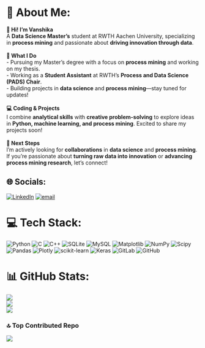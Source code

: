 # 💫 About Me:
**👋 Hi! I’m Vanshika**  <br>A **Data Science Master’s** student at RWTH Aachen University, specializing in **process mining** and passionate about **driving innovation through data**.  <br><br>**🔬 What I Do**  <br>- Pursuing my Master’s degree with a focus on **process mining** and working on my thesis.  <br>- Working as a **Student Assistant** at RWTH’s **Process and Data Science (PADS) Chair**.  <br>- Building projects in **data science** and **process mining**—stay tuned for updates!  <br><br>**💻 Coding & Projects**  <br>I combine **analytical skills** with **creative problem-solving** to explore ideas in **Python, machine learning, and process mining**. Excited to share my projects soon!  <br><br>**🌱 Next Steps**  <br>I’m actively looking for **collaborations** in **data science** and **process mining**. If you’re passionate about **turning raw data into innovation** or **advancing process mining research**, let’s connect!  <br>


## 🌐 Socials:
[![LinkedIn](https://img.shields.io/badge/LinkedIn-%230077B5.svg?logo=linkedin&logoColor=white)](https://www.linkedin.com/in/vanshika-mishra/) [![email](https://img.shields.io/badge/Email-D14836?logo=gmail&logoColor=white)](mailto:mish.vans@gmail.com) 

# 💻 Tech Stack:
![Python](https://img.shields.io/badge/python-3670A0?style=for-the-badge&logo=python&logoColor=ffdd54) ![C](https://img.shields.io/badge/c-%2300599C.svg?style=for-the-badge&logo=c&logoColor=white) ![C++](https://img.shields.io/badge/c++-%2300599C.svg?style=for-the-badge&logo=c%2B%2B&logoColor=white) ![SQLite](https://img.shields.io/badge/sqlite-%2307405e.svg?style=for-the-badge&logo=sqlite&logoColor=white) ![MySQL](https://img.shields.io/badge/mysql-4479A1.svg?style=for-the-badge&logo=mysql&logoColor=white) ![Matplotlib](https://img.shields.io/badge/Matplotlib-%23ffffff.svg?style=for-the-badge&logo=Matplotlib&logoColor=black) ![NumPy](https://img.shields.io/badge/numpy-%23013243.svg?style=for-the-badge&logo=numpy&logoColor=white) ![Scipy](https://img.shields.io/badge/SciPy-%230C55A5.svg?style=for-the-badge&logo=scipy&logoColor=%white) ![Pandas](https://img.shields.io/badge/pandas-%23150458.svg?style=for-the-badge&logo=pandas&logoColor=white) ![Plotly](https://img.shields.io/badge/Plotly-%233F4F75.svg?style=for-the-badge&logo=plotly&logoColor=white) ![scikit-learn](https://img.shields.io/badge/scikit--learn-%23F7931E.svg?style=for-the-badge&logo=scikit-learn&logoColor=white) ![Keras](https://img.shields.io/badge/Keras-%23D00000.svg?style=for-the-badge&logo=Keras&logoColor=white) ![GitLab](https://img.shields.io/badge/gitlab-%23181717.svg?style=for-the-badge&logo=gitlab&logoColor=white) ![GitHub](https://img.shields.io/badge/github-%23121011.svg?style=for-the-badge&logo=github&logoColor=white)
# 📊 GitHub Stats:
![](https://github-readme-stats.vercel.app/api?username=V4nshika&theme=github_dark&hide_border=true&include_all_commits=true&count_private=false)<br/>
![](https://nirzak-streak-stats.vercel.app/?user=V4nshika&theme=github_dark&hide_border=true)<br/>
![](https://github-readme-stats.vercel.app/api/top-langs/?username=V4nshika&theme=github_dark&hide_border=true&include_all_commits=true&count_private=false&layout=compact)

### 🔝 Top Contributed Repo
![](https://github-contributor-stats.vercel.app/api?username=V4nshika&limit=5&theme=github_dark_dimmed&combine_all_yearly_contributions=true)

<!-- Proudly created with GPRM ( https://gprm.itsvg.in ) -->
